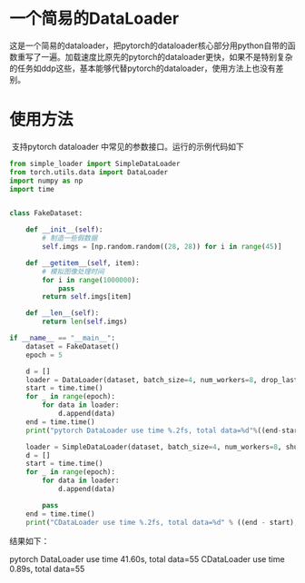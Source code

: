 # 一个简易的DataLoader

​	这是一个简易的dataloader，把pytorch的dataloader核心部分用python自带的函数重写了一遍。加载速度比原先的pytorch的dataloader更快，如果不是特别复杂的任务如ddp这些，基本能够代替pytorch的dataloader，使用方法上也没有差别。



# 使用方法

​	支持pytorch dataloader 中常见的参数接口。运行的示例代码如下

```python
from simple_loader import SimpleDataLoader
from torch.utils.data import DataLoader
import numpy as np
import time


class FakeDataset:

    def __init__(self):
        # 制造一些假数据
        self.imgs = [np.random.random((28, 28)) for i in range(45)]

    def __getitem__(self, item):
        # 模拟图像处理时间
        for i in range(1000000):
            pass
        return self.imgs[item]

    def __len__(self):
        return len(self.imgs)

if __name__ == "__main__":
    dataset = FakeDataset()
    epoch = 5

    d = []
    loader = DataLoader(dataset, batch_size=4, num_workers=8, drop_last=True)
    start = time.time()
    for _ in range(epoch):
        for data in loader:
            d.append(data)
    end = time.time()
    print("pytorch DataLoader use time %.2fs, total data=%d"%((end-start), len(d)))

    loader = SimpleDataLoader(dataset, batch_size=4, num_workers=8, shuffle=True, drop_last=True)
    d = []
    start = time.time()
    for _ in range(epoch):
        for data in loader:
            d.append(data)

        pass
    end = time.time()
    print("CDataLoader use time %.2fs, total data=%d" % ((end - start), len(d)))
```

结果如下：

pytorch DataLoader use time 41.60s, total data=55
CDataLoader use time 0.89s, total data=55

